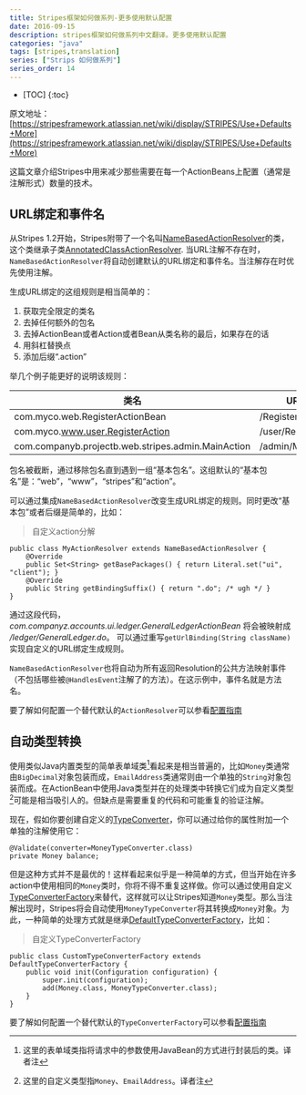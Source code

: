 ```yaml
---
title: Stripes框架如何做系列-更多使用默认配置
date: 2016-09-15
description: stripes框架如何做系列中文翻译。更多使用默认配置
categories: "java"
tags: [stripes,translation]
series: ["Strips 如何做系列"]
series_order: 14
---
```


* [TOC]
{:toc}

原文地址：[https://stripesframework.atlassian.net/wiki/display/STRIPES/Use+Defaults+More](https://stripesframework.atlassian.net/wiki/display/STRIPES/Use+Defaults+More)


这篇文章介绍Stripes中用来减少那些需要在每一个ActionBeans上配置（通常是注解形式）数量的技术。

## URL绑定和事件名

从Stripes 1.2开始，Stripes附带了一个名叫[NameBasedActionResolver]的类，这个类继承子类[AnnotatedClassActionResolver]. 当URL注解不存在时，`NameBasedActionResolver`将自动创建默认的URL绑定和事件名。当注解存在时优先使用注解。

生成URL绑定的这组规则是相当简单的：

1. 获取完全限定的类名
2. 去掉任何额外的包名
3. 去掉ActionBean或者Action或者Bean从类名称的最后，如果存在的话
4. 用斜杠替换点
5. 添加后缀“.action”

举几个例子能更好的说明该规则：

类名 | URL绑定
-------- | ---
com.myco.web.RegisterActionBean | /Register.action
com.myco.www.user.RegisterAction | /user/Register.action
com.companyb.projectb.web.stripes.admin.MainAction | /admin/Main.action

包名被截断，通过移除包名直到遇到一组“基本包名”。这组默认的“基本包名”是：“web”，“www”，“stripes”和“action”。

可以通过集成`NameBasedActionResolver`改变生成URL绑定的规则。同时更改“基本包”或者后缀是简单的，比如：

> 自定义action分解
>
    public class MyActionResolver extends NameBasedActionResolver {
        @Override
        public Set<String> getBasePackages() { return Literal.set("ui", "client"); }
        @Override
        public String getBindingSuffix() { return ".do"; /* ugh */ }
    }

通过这段代码，*com.companyz.accounts.ui.ledger.GeneralLedgerActionBean* 将会被映射成  */ledger/GeneralLedger.do*。 可以通过重写`getUrlBinding(String className)`实现自定义的URL绑定生成规则。

`NameBasedActionResolver`也将自动为所有返回Resolution的公共方法映射事件（不包括哪些被`@HandlesEvent`注解了的方法）。在这示例中，事件名就是方法名。

要了解如何配置一个替代默认的`ActionResolver`可以参看[配置指南]

## 自动类型转换

使用类似Java内置类型的简单表单域类[^myComment1]看起来是相当普遍的，比如`Money`类通常由`BigDecimal`对象包装而成，`EmailAddress`类通常则由一个单独的`String`对象包装而成。在ActionBean中使用Java类型并在的处理类中转换它们成为自定义类型[^myComment2]可能是相当吸引人的。但缺点是需要重复的代码和可能重复的验证注解。

现在，假如你要创建自定义的[TypeConverter]，你可以通过给你的属性附加一个单独的注解使用它：

	@Validate(converter=MoneyTypeConverter.class) 
	private Money balance; 

但是这种方式并不是最优的！这样看起来似乎是一种简单的方式，但当开始在许多action中使用相同的`Money`类时，你将不得不重复这样做。你可以通过使用自定义[TypeConverterFactory]来替代，这样就可以让Stripes知道`Money`类型。那么当注解出现时，Stripes将会自动使用`MoneyTypeConverter`将其转换成`Money`对象。为此，一种简单的处理方式就是继承[DefaultTypeConverterFactory]，比如：

> 自定义TypeConverterFactory
> 
	public class CustomTypeConverterFactory extends DefaultTypeConverterFactory { 
		public void init(Configuration configuration) { 
			super.init(configuration); 
			add(Money.class, MoneyTypeConverter.class); 
		} 
	} 

要了解如何配置一个替代默认的`TypeConverterFactory`可以参看[配置指南]

[^myComment1]: 这里的表单域类指将请求中的参数使用JavaBean的方式进行封装后的类。译者注

[^myComment2]: 这里的自定义类型指`Money`、`EmailAddress`。译者注

[NameBasedActionResolver]: http://stripes.sourceforge.net/docs/current/javadoc/net/sourceforge/stripes/controller/NameBasedActionResolver.html
[AnnotatedClassActionResolver]: http://stripes.sourceforge.net/docs/current/javadoc/net/sourceforge/stripes/controller/AnnotatedClassActionResolver.html
[TypeConverter]: http://stripes.sourceforge.net/docs/current/javadoc/net/sourceforge/stripes/validation/TypeConverter.html
[TypeConverterFactory]: http://stripes.sourceforge.net/docs/current/javadoc/net/sourceforge/stripes/validation/TypeConverterFactory.html
[DefaultTypeConverterFactory]: http://stripes.sourceforge.net/docs/current/javadoc/net/sourceforge/stripes/validation/DefaultTypeConverterFactory.html
[配置指南]: https://stripesframework.atlassian.net/wiki/display/STRIPES/Configuration+Reference
